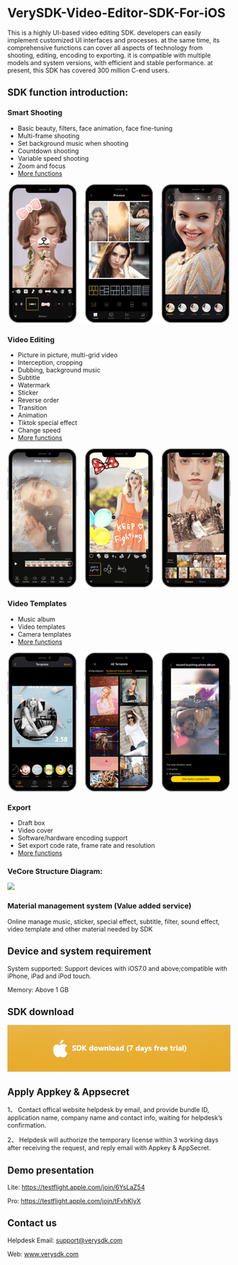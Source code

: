 # VerySDK-Video-Editor-SDK-For-iOS
This is a highly UI-based video editing SDK.   developers can easily implement customized UI interfaces and processes. at the same   time, its comprehensive functions can cover all aspects of technology from shooting,   editing, encoding to exporting. it is compatible with multiple models and system   versions, with efficient and stable performance. at present, this SDK has covered   300 million C-end users.

## SDK function introduction:
### Smart Shooting
* Basic beauty, filters, face animation, face fine-tuning
* Multi-frame shooting
* Set background music when shooting
* Countdown shooting
* Variable speed shooting
* Zoom and focus
* [More functions](http://www.verysdk.com/function.html)

[![](https://github.com/Terrydaixg/VerySDK-Video-Editor-SDK-For-Android/blob/main/Photos/Shooting.png)](http://www.verysdk.com)

### Video Editing
* Picture in picture, multi-grid video
* Interception, cropping
* Dubbing, background music
* Subtitle
* Watermark
* Sticker
* Reverse order
* Transition
* Animation
* Tiktok special effect
* Change speed
* [More functions](http://www.verysdk.com/function.html)

[![](https://github.com/Terrydaixg/VerySDK-Video-Editor-SDK-For-Android/blob/main/Photos/Editing.png)](http://www.verysdk.com)

### Video Templates
* Music album
* Video templates
* Camera templates
* [More functions](http://www.verysdk.com/function.html)

[![](https://github.com/Terrydaixg/VerySDK-Video-Editor-SDK-For-Android/blob/main/Photos/Template.png)](http://www.verysdk.com)

### Export
* Draft box
* Video cover
* Software/hardware encoding support
* Set export code rate, frame rate and resolution
* [More functions](http://www.verysdk.com/function.html)

### VeCore Structure Diagram:
[![](https://github.com/VerySDK1/Video-Editor-SDK-For-Android/blob/main/Photos/iOS_VECoreStructureDiagram.png)](http://www.verysdk.com)

### Material management system (Value added service)
Online manage music, sticker, special effect, subtitle, filter, sound effect, video template and other material needed by SDK

## Device and system requirement
System supported: Support devices with iOS7.0 and above;compatible with iPhone, iPad and iPod touch.

Memory: Above 1 GB

## SDK download
[![](https://github.com/Terrydaixg/VerySDK-Video-Editor-SDK-For-Android/blob/main/Photos/iOS_download.png)](http://www.verysdk.com/document.html)

## Apply Appkey & Appsecret
1、	Contact offical website helpdesk by email, and provide bundle ID, application name, company name and contact info, waiting for helpdesk’s confirmation.

2、	Helpdesk will authorize the temporary license within 3 working days after receiving the request, and reply email with Appkey & AppSecret. 

## Demo presentation
Lite: https://testflight.apple.com/join/6YsLaZ54

Pro:  https://testflight.apple.com/join/tFvhKlyX

## Contact us
Helpdesk Email: support@verysdk.com

Web:   www.verysdk.com

